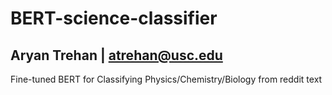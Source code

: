 # BERT-science-classifier
## Aryan Trehan | atrehan@usc.edu

Fine-tuned BERT for Classifying Physics/Chemistry/Biology from reddit text

